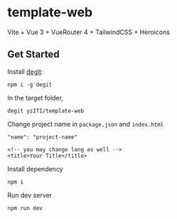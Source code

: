 # template-web

Vite + Vue 3 + VueRouter 4 + TailwindCSS + Heroicons

## Get Started

Install [degit](https://github.com/Rich-Harris/degit):

```
npm i -g degit
```

In the target folder,

```
degit yzITI/template-web
```

Change project name in  `package.json` and `index.html`
```
"name": "project-name"

<!-- you may change lang as well -->
<title>Your Title</title>
```

Install dependency

```
npm i
```

Run dev server

```
npm run dev
```
